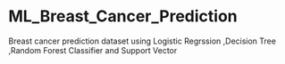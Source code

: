 # ML_Breast_Cancer_Prediction
Breast cancer prediction dataset using  Logistic Regrssion ,Decision Tree ,Random Forest Classifier and Support Vector
